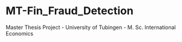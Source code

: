 # MT-Fin_Fraud_Detection
Master Thesis Project - University of Tubingen - M. Sc. International Economics
